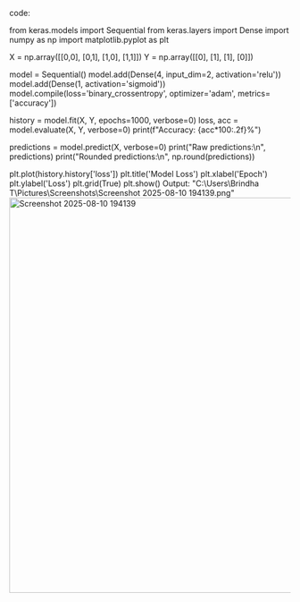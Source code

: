 code:

from keras.models import Sequential
from keras.layers import Dense
import numpy as np
import matplotlib.pyplot as plt

X = np.array([[0,0], [0,1], [1,0], [1,1]])
Y = np.array([[0], [1], [1], [0]])

model = Sequential()
model.add(Dense(4, input_dim=2, activation='relu'))
model.add(Dense(1, activation='sigmoid'))
model.compile(loss='binary_crossentropy', optimizer='adam', metrics=['accuracy'])

history = model.fit(X, Y, epochs=1000, verbose=0)
loss, acc = model.evaluate(X, Y, verbose=0)
print(f"Accuracy: {acc*100:.2f}%")

predictions = model.predict(X, verbose=0)
print("Raw predictions:\n", predictions)
print("Rounded predictions:\n", np.round(predictions))

plt.plot(history.history['loss'])
plt.title('Model Loss')
plt.xlabel('Epoch')
plt.ylabel('Loss')
plt.grid(True)
plt.show()
Output:
"C:\Users\Brindha T\Pictures\Screenshots\Screenshot 2025-08-10 194139.png"<img width="612" height="707" alt="Screenshot 2025-08-10 194139" src="https://github.com/user-attachments/assets/039e3c95-0d09-485c-abc6-a3103ce20d06" />
